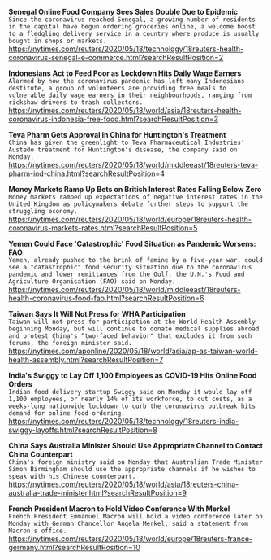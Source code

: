 **Senegal Online Food Company Sees Sales Double Due to Epidemic**\
`Since the coronavirus reached Senegal, a growing number of residents in the capital have begun ordering groceries online, a welcome boost to a fledgling delivery service in a country where produce is usually bought in shops or markets.`\
https://nytimes.com/reuters/2020/05/18/technology/18reuters-health-coronavirus-senegal-e-commerce.html?searchResultPosition=2

**Indonesians Act to Feed Poor as Lockdown Hits Daily Wage Earners**\
`Alarmed by how the coronavirus pandemic has left many Indonesians destitute, a group of volunteers are providing free meals to vulnerable daily wage earners in their neighbourhoods, ranging from rickshaw drivers to trash collectors. `\
https://nytimes.com/reuters/2020/05/18/world/asia/18reuters-health-coronavirus-indonesia-free-food.html?searchResultPosition=3

**Teva Pharm Gets Approval in China for Huntington's Treatment**\
`China has given the greenlight to Teva Pharmaceutical Industries' Austedo treatment for Huntington's disease, the company said on Monday.`\
https://nytimes.com/reuters/2020/05/18/world/middleeast/18reuters-teva-pharm-ind-china.html?searchResultPosition=4

**Money Markets Ramp Up Bets on British Interest Rates Falling Below Zero**\
`Money markets ramped up expectations of negative interest rates in the United Kingdom as policymakers debate further steps to support the struggling economy.`\
https://nytimes.com/reuters/2020/05/18/world/europe/18reuters-health-coronavirus-markets-rates.html?searchResultPosition=5

**Yemen Could Face 'Catastrophic' Food Situation as Pandemic Worsens: FAO**\
`Yemen, already pushed to the brink of famine by a five-year war, could see a "catastrophic" food security situation due to the coronavirus pandemic and lower remittances from the Gulf, the U.N.'s Food and Agriculture Organisation (FAO) said on Monday.`\
https://nytimes.com/reuters/2020/05/18/world/middleeast/18reuters-health-coronavirus-food-fao.html?searchResultPosition=6

**Taiwan Says It Will Not Press for WHA Participation**\
`Taiwan will not press for participation at the World Health Assembly beginning Monday, but will continue to donate medical supplies abroad and protest China's “two-faced behavior" that excludes it from such forums, the foreign minister said. `\
https://nytimes.com/aponline/2020/05/18/world/asia/ap-as-taiwan-world-health-assembly.html?searchResultPosition=7

**India's Swiggy to Lay Off 1,100 Employees as COVID-19 Hits Online Food Orders**\
`Indian food delivery startup Swiggy said on Monday it would lay off 1,100 employees, or nearly 14% of its workforce, to cut costs, as a weeks-long nationwide lockdown to curb the coronavirus outbreak hits demand for online food ordering.`\
https://nytimes.com/reuters/2020/05/18/technology/18reuters-india-swiggy-layoffs.html?searchResultPosition=8

**China Says Australia Minister Should Use Appropriate Channel to Contact China Counterpart**\
`China's foreign ministry said on Monday that Australian Trade Minister Simon Birmingham should use the appropriate channels if he wishes to speak with his Chinese counterpart. `\
https://nytimes.com/reuters/2020/05/18/world/asia/18reuters-china-australia-trade-minister.html?searchResultPosition=9

**French President Macron to Hold Video Conference With Merkel**\
`French President Emmanuel Macron will hold a video conference later on Monday with German Chancellor Angela Merkel, said a statement from Macron's office.`\
https://nytimes.com/reuters/2020/05/18/world/europe/18reuters-france-germany.html?searchResultPosition=10

